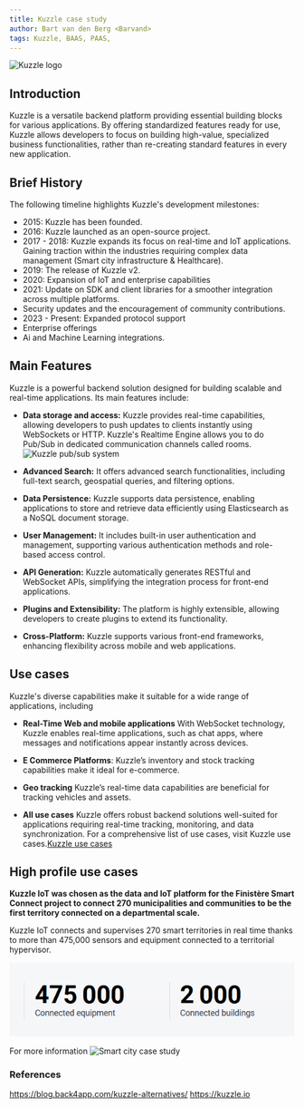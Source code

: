 ```yaml
---
title: Kuzzle case study
author: Bart van den Berg <Barvand>
tags: Kuzzle, BAAS, PAAS,
---
```


![Kuzzle logo](https://user-images.githubusercontent.com/7868838/103797784-32337580-5049-11eb-8917-3fcf4487644c.png)

## Introduction

Kuzzle is a versatile backend platform providing essential building blocks for various applications. By offering standardized features ready for use, Kuzzle allows developers to focus on building high-value, specialized business functionalities, rather than re-creating standard features in every new application.

## Brief History

The following timeline highlights Kuzzle's development milestones:

- 2015: Kuzzle has been founded.
- 2016: Kuzzle launched as an open-source project.
- 2017 - 2018: Kuzzle expands its focus on real-time and IoT applications. Gaining traction within the industries requiring complex data management (Smart city infrastructure & Healthcare).
- 2019: The release of Kuzzle v2.
- 2020: Expansion of IoT and enterprise capabilities
- 2021: Update on SDK and client libraries for a smoother integration across multiple platforms.
- Security updates and the encouragement of community contributions.
- 2023 - Present: Expanded protocol support
- Enterprise offerings
- Ai and Machine Learning integrations.

## Main Features

Kuzzle is a powerful backend solution designed for building scalable and real-time applications. Its main features include:

- **Data storage and access:**
  Kuzzle provides real-time capabilities, allowing developers to push updates to clients instantly using WebSockets or HTTP.
  Kuzzle's Realtime Engine allows you to do Pub/Sub in dedicated communication channels called rooms.
  ![Kuzzle pub/sub system](https://docs.kuzzle.io/core/2/assets/pub-sub-C0Ps9Vp_.png)

- **Advanced Search:**
  It offers advanced search functionalities, including full-text search, geospatial queries, and filtering options.

- **Data Persistence:**
  Kuzzle supports data persistence, enabling applications to store and retrieve data efficiently using Elasticsearch as a NoSQL document storage.

- **User Management:**
  It includes built-in user authentication and management, supporting various authentication methods and role-based access control.

- **API Generation:**
  Kuzzle automatically generates RESTful and WebSocket APIs, simplifying the integration process for front-end applications.

- **Plugins and Extensibility:** The platform is highly extensible, allowing developers to create plugins to extend its functionality.

- **Cross-Platform:**
  Kuzzle supports various front-end frameworks, enhancing flexibility across mobile and web applications.

## Use cases

Kuzzle's diverse capabilities make it suitable for a wide range of applications, including

- **Real-Time Web and mobile applications**
   With WebSocket technology, Kuzzle enables real-time applications, such as chat apps, where messages and notifications appear instantly across devices.
- **E Commerce Platforms**:
  Kuzzle’s inventory and stock tracking capabilities make it ideal for e-commerce.
- **Geo tracking**
  Kuzzle’s real-time data capabilities are beneficial for tracking vehicles and assets.

- **All use cases**
  Kuzzle offers robust backend solutions well-suited for applications requiring real-time tracking, monitoring, and data synchronization. For a comprehensive list of use cases, visit Kuzzle use cases.[Kuzzle use cases](https://kuzzle.io/use-case/)

## High profile use cases

 **Kuzzle IoT was chosen as the data and IoT platform for the Finistère Smart Connect project to connect 270 municipalities and communities to be the first territory connected on a departmental scale.**

 Kuzzle IoT connects and supervises 270 smart territories in real time thanks to more than 475,000 sensors and equipment connected to a territorial hypervisor.

 ![connected devices and buildings](image.png)
 
 For more information ![Smart city case study](https://kuzzle.io/success-stories/smart-city-sdef/)

### References

https://blog.back4app.com/kuzzle-alternatives/
https://kuzzle.io
